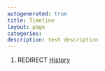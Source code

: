 ```yaml
---
autogenerated: true
title: Timeline
layout: page
categories: 
description: test description
---
```


1.  REDIRECT [History](History)
